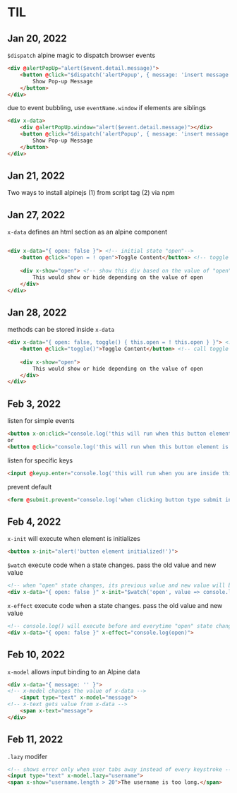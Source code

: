 # TIL

## Jan 20, 2022
`$dispatch` alpine magic to dispatch browser events 
```html
<div @alertPopUp="alert($event.detail.message)">
    <button @click="$dispatch('alertPopup', { message: 'insert message to show' })">
        Show Pop-up Message
    </button>
</div>
```
due to event bubbling, use `eventName.window` if elements are siblings
```html
<div x-data>
	<div @alertPopUp.window="alert($event.detail.message)"></div>
    <button @click="$dispatch('alertPopup', { message: 'insert message to show' })">
        Show Pop-up Message
    </button>
</div>
```

## Jan 21, 2022
Two ways to install alpinejs
(1) from script tag
(2) via npm

## Jan 27, 2022
`x-data` defines an html section as an alpine component
```html

<div x-data="{ open: false }"> <!-- initial state "open"-->
    <button @click="open = ! open">Toggle Content</button> <!-- toggle initial state "open" from true to false and vice-versa -->
 
    <div x-show="open"> <!-- show this div based on the value of "open" if open = true then show; if open = false then hide -->
        This would show or hide depending on the value of open
    </div>
</div>
```

## Jan 28, 2022
methods can be stored inside `x-data`
```html
<div x-data="{ open: false, toggle() { this.open = ! this.open } }"> <!-- toggle method changes "open" state from false to true and vice-versa -->
    <button @click="toggle()">Toggle Content</button> <!-- call toggle method inside x-data initial data -->
 
    <div x-show="open">
        This would show or hide depending on the value of open
    </div>
</div>
```

## Feb 3, 2022
listen for simple events
```html
<button x-on:click="console.log('this will run when this button element is clicked')">Click Me!</button>
or 
<button @click="console.log('this will run when this button element is clicked')">Click Me!</button>

```
listen for specific keys
```html
<input @keyup.enter="console.log('this will run when you are inside this element and press enter')">
```
prevent default
```html
<form @submit.prevent="console.log('when clicking button type submit inside this form element, default behavior which is form submission will be prevented')">...</form>
```

## Feb 4, 2022
`x-init` will execute when element is initializes
```html
<button x-init="alert('button element initialized!')">
```

`$watch` execute code when a state changes. pass the old value and new value
```html
<!-- when "open" state changes, its previous value and new value will be logged in the console -->
<div x-data="{ open: false }" x-init="$watch('open', value => console.log(value))">
```

`x-effect` execute code when a state changes. pass the old value and new value
```html
<!-- console.log() will execute before and everytime "open" state changes, its value will be logged in the console but not the previous value -->
<div x-data="{ open: false }" x-effect="console.log(open)">
```

## Feb 10, 2022
`x-model` allows input binding to an Alpine data
```html
<div x-data="{ message: '' }">
<!-- x-model changes the value of x-data -->
    <input type="text" x-model="message">
<!-- x-text gets value from x-data -->
    <span x-text="message">
</div>
```

## Feb 11, 2022
`.lazy` modifer

```html
<!-- shows error only when user tabs away instead of every keystroke -->
<input type="text" x-model.lazy="username">
<span x-show="username.length > 20">The username is too long.</span>

```

